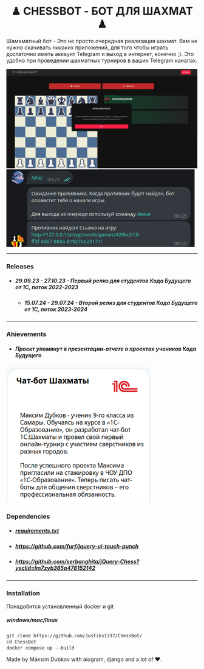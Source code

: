 <h1 style="text-align: center;">♟ CHESSBOT - БОТ ДЛЯ ШАХМАТ ♟</h1>

Шамхматный бот - Это не просто очередная реализация шахмат. Вам не нужно скачивать никаких приложений, для того чтобы играть достаточно иметь аккаунт Telegram и выход в интернет, конечно ;). Это удобно при проведении шахматных турниров в ваших Telegram каналах. 

![Image alt](https://github.com/Justiks1337/ChessBot/raw/main/previews/game)
![Image alt](https://github.com/Justiks1337/ChessBot/raw/main/previews/game_ready)

------------------------------------------
### Releases
 * ##### 29.09.23 - 27.10.23 - Первый релиз для студентов Кода Будущего от 1С, поток 2022-2023
   * ##### 15.07.24 - 29.07.24 - Второй релиз для студентов Кода Будущего от 1С, поток 2023-2024
 
 ---------
### Ahievements
* ##### Проект упомянут в презентации-отчете о проектах учеников Кода Будущего
![Image alt](https://github.com/Justiks1337/ChessBot/raw/main/previews/achievement_1)

### Dependencies
 * ##### [requirements.txt](https://github.com/Justiks1337/ChessBot/blob/main/requirements.txt) 
 * ##### https://github.com/furf/jquery-ui-touch-punch
 * ##### https://github.com/serbanghita/jQuery-Chess?ysclid=lm7zyb365a478152142
 
 ---------
### Installation

Понадобится установленный docker и git

##### windows/mac/linux
```
git clone https://github.com/Justiks1337/ChessBot/
cd ChessBot
docker compose up --build
```

Made by Maksim Dubkov with aiogram, django and a lot of ❤️.









